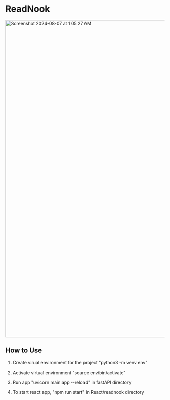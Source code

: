 # ReadNook

<img width="999" alt="Screenshot 2024-08-07 at 1 05 27 AM" src="https://github.com/user-attachments/assets/0db43cee-8fde-4cc2-930e-fb65adec8d4b">



<h2>How to Use</h2>

1. Create virual environment for the project "python3 -m venv env"

2. Activate virtual environment "source env/bin/activate"
  
3. Run app "uvicorn main:app --reload" in fastAPI directory
  
5. To start react app, "npm run start" in React/readnook directory




